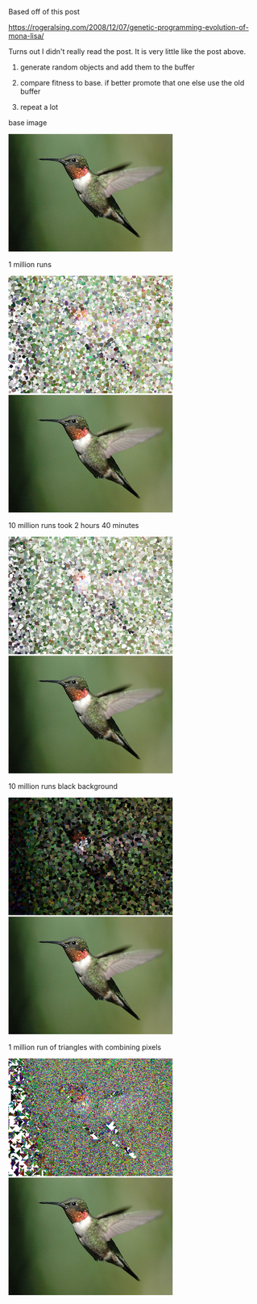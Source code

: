 Based off of this post

https://rogeralsing.com/2008/12/07/genetic-programming-evolution-of-mona-lisa/

Turns out I didn't really read the post. It is very little like the post
above.

1) generate random objects and add them to the buffer

2) compare fitness to base. if better promote that one else use the old
buffer

3) repeat a lot


base image


![alt text](https://raw.githubusercontent.com/sbeckeriv/make-me-an-image/master/base.png "base")

1 million runs


![alt text](https://raw.githubusercontent.com/sbeckeriv/make-me-an-image/master/1_mill.png "1 mill")![alt text](https://raw.githubusercontent.com/sbeckeriv/make-me-an-image/master/base.png "base")

10 million runs took 2 hours 40 minutes


![alt text](https://raw.githubusercontent.com/sbeckeriv/make-me-an-image/master/run_9999999.png "10 mill")![alt text](https://raw.githubusercontent.com/sbeckeriv/make-me-an-image/master/base.png "base")

10 million runs black background


![alt text](https://raw.githubusercontent.com/sbeckeriv/make-me-an-image/master/run_9999999_black_background.png "10 mill black")![alt text](https://raw.githubusercontent.com/sbeckeriv/make-me-an-image/master/base.png "base")


1 million run of triangles with combining pixels


![alt text](https://raw.githubusercontent.com/sbeckeriv/make-me-an-image/master/1_mill_tri.png "1 mill ")![alt text](https://raw.githubusercontent.com/sbeckeriv/make-me-an-image/master/base.png "base")


